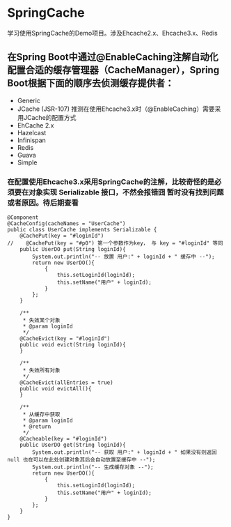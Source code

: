 # SpringCache
学习使用SpringCache的Demo项目。涉及Ehcache2.x、Ehcache3.x、Redis

## 在Spring Boot中通过@EnableCaching注解自动化配置合适的缓存管理器（CacheManager），Spring Boot根据下面的顺序去侦测缓存提供者：
* Generic
* JCache (JSR-107) 推测在使用Ehcache3.x时（@EnableCaching）需要采用JCache的配置方式
* EhCache 2.x
* Hazelcast
* Infinispan
* Redis
* Guava
* Simple

### 在配置使用Ehcache3.x采用SpringCache的注解，比较奇怪的是必须要在对象实现 Serializable 接口，不然会报错囧 暂时没有找到问题或者原因。待后期查看
```
@Component
@CacheConfig(cacheNames = "UserCache")
public class UserCache implements Serializable {
    @CachePut(key = "#loginId")
//    @CachePut(key = "#p0") 第一个参数作为key， 与 key = "#loginId" 等同
    public UserDO put(String loginId){
        System.out.println("-- 放置 用户:" + loginId + " 缓存中 --");
        return new UserDO(){
            {
                this.setLoginId(loginId);
                this.setName("用户" + loginId);
            }
        };
    }

    /**
     * 失效某个对象
     * @param loginId
     */
    @CacheEvict(key = "#loginId")
    public void evict(String loginId){
    }

    /**
     * 失效所有对象
     */
    @CacheEvict(allEntries = true)
    public void evictAll(){
    }

    /**
     * 从缓存中获取
     * @param loginId
     * @return
     */
    @Cacheable(key = "#loginId")
    public UserDO get(String loginId){
        System.out.println("-- 获取 用户:" + loginId + " 如果没有则返回 null 也在可以在此处创建对象其后会自动放置至缓存中 --");
        System.out.println("-- 生成缓存对象 --");
        return new UserDO(){
            {
                this.setLoginId(loginId);
                this.setName("用户" + loginId);
            }
        };
    }
}
```
